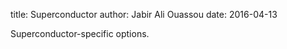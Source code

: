 title:  Superconductor
author: Jabir Ali Ouassou
date:   2016-04-13


Superconductor-specific options.
